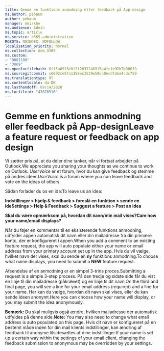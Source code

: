 ```yaml
---
title: Gemme en funktions anmodning eller feedback på App-design
ms.author: pebaum
author: pebaum
manager: mnirkhe
ms.audience: Admin
ms.topic: article
ms.service: o365-administration
ROBOTS: NOINDEX, NOFOLLOW
localization_priority: Normal
ms.collection: Adm_O365
ms.custom:
- "9001108"
- "3069"
ms.openlocfilehash: 6ff5a05f3e8f2f2637248915a4fefe92b7b086f9
ms.sourcegitcommit: c6692ce0fa1358ec3529e59ca0ecdfdea4cdc759
ms.translationtype: MT
ms.contentlocale: da-DK
ms.lasthandoff: 09/14/2020
ms.locfileid: "47676516"
---
```

# <a name="leave-a-feature-request-or-feedback-on-app-design"></a><span data-ttu-id="93f89-102">Gemme en funktions anmodning eller feedback på App-design</span><span class="sxs-lookup"><span data-stu-id="93f89-102">Leave a feature request or feedback on app design</span></span>

<span data-ttu-id="93f89-103">Vi sætter pris på, at du deler dine tanker, når vi fortsat arbejder på Outlook.</span><span class="sxs-lookup"><span data-stu-id="93f89-103">We appreciate you sharing your thoughts as we continue to work on Outlook.</span></span> <span data-ttu-id="93f89-104">*UserVoice* er et forum, hvor du kan give feedback og stemme på andres ideer.</span><span class="sxs-lookup"><span data-stu-id="93f89-104">*UserVoice* is a forum where you can leave feedback and vote on the ideas of others.</span></span>  

<span data-ttu-id="93f89-105">Sådan forlader du os en ide:</span><span class="sxs-lookup"><span data-stu-id="93f89-105">To leave us an idea:</span></span> 

<span data-ttu-id="93f89-106">**Indstillinger > hjælp & feedback > foreslå en funktion > sende en ide**</span><span class="sxs-lookup"><span data-stu-id="93f89-106">**Settings > Help & Feedback > Suggest a feature > Post an idea**</span></span> 

<span data-ttu-id="93f89-107">**Skal du være opmærksom på, hvordan dit navn/min mail vises?**</span><span class="sxs-lookup"><span data-stu-id="93f89-107">**Care how your name/email displays?**</span></span>

<span data-ttu-id="93f89-108">Når du føjer en kommentar til en eksisterende funktions anmodning, udfylder appen automatisk dit navn eller din mailadresse fra din primære konto, der er konfigureret i appen.</span><span class="sxs-lookup"><span data-stu-id="93f89-108">When you add a comment to an existing feature request, the app will auto populate either your name or email address from your primary account set up in the app.</span></span> <span data-ttu-id="93f89-109">Hvis du vil vælge, hvilket navn der vises, skal du sende en **ny** funktions anmodning.</span><span class="sxs-lookup"><span data-stu-id="93f89-109">To choose what name displays, you need to submit a **NEW** feature request.</span></span> 

<span data-ttu-id="93f89-110">Afsendelse af en anmodning er en simpel 3-trins proces.</span><span class="sxs-lookup"><span data-stu-id="93f89-110">Submitting a request is a simple 3-step process.</span></span> <span data-ttu-id="93f89-111">På den tredje og sidste side får du vist en linje til din mailadresse (påkrævet) og en linje til dit navn.</span><span class="sxs-lookup"><span data-stu-id="93f89-111">On the third and final page, you will see a line for your email address (required) and a line for your name.</span></span> <span data-ttu-id="93f89-112">Her kan du vælge, hvordan dit navn skal vises, eller du kan sende ideen anonymt.</span><span class="sxs-lookup"><span data-stu-id="93f89-112">Here you can choose how your name will display, or you may submit the idea anonymously.</span></span> 

<span data-ttu-id="93f89-113">**Bemærk:** Du skal muligvis også ændre, hvilken mailadresse der automatisk udfyldes på denne side.</span><span class="sxs-lookup"><span data-stu-id="93f89-113">**Note:** You may also need to change what email address is auto populated on this page.</span></span> <span data-ttu-id="93f89-114">Hvis dit navn er konfigureret på en bestemt måde inden for din mail klients indstillinger, kan ændring af feedback til anonyme tilsidesættes af dine indstillinger.</span><span class="sxs-lookup"><span data-stu-id="93f89-114">If your name is set up a certain way within the settings of your email client, changing the feedback submission to anonymous may be overridden by your settings.</span></span> 
